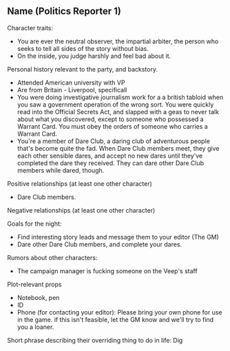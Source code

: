 ## Name (Politics Reporter 1)

Character traits:

- You are ever the neutral observer, the impartial arbiter, the person who seeks to tell all sides of the story without bias.
- On the inside, you judge harshly and feel bad about it.

Personal history relevant to the party, and backstory.

- Attended American university with VP
- Are from Britain - Liverpool, specificall
- You were doing investigative journalism work for a a british tabloid when you saw a government operation of the wrong sort. You were quickly read into the Official Secrets Act, and slapped with a geas to never talk about what you discovered, except to someone who possessed a Warrant Card. You must obey the orders of someone who carries a Warrant Card.
- You're a member of Dare Club, a daring club of adventurous people that's become quite the fad. When Dare Club members meet, they give each other sensible dares, and accept no new dares until they've completed the dare they received. They can dare other Dare Club members while dared, though.

Positive relationships (at least one other character)

- Dare Club members.

Negative relationships (at least one other character)

Goals for the night:

- Find interesting story leads and message them to your editor (The GM)
- Dare other Dare Club members, and complete your dares.

Rumors about other characters:

- The campaign manager is fucking someone on the Veep's staff

Plot-relevant props

- Notebook, pen
- ID
- Phone (for contacting your editor): Please bring your own phone for use in the game. if this isn't feasible, let the GM know and we'll try to find you a loaner.

Short phrase describing their overriding thing to do in life: Dig
